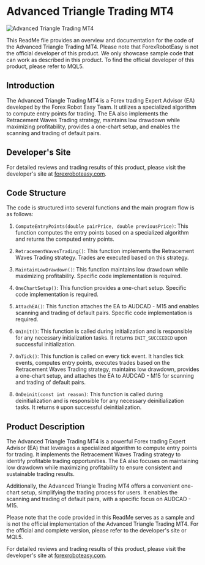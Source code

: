 # Advanced Triangle Trading MT4

![Advanced Triangle Trading MT4](https://forexroboteasy.com/wp-content/uploads/2022/01/advanced-triangle-trading-mt4.jpg)

This ReadMe file provides an overview and documentation for the code of the Advanced Triangle Trading MT4. Please note that ForexRobotEasy is not the official developer of this product. We only showcase sample code that can work as described in this product. To find the official developer of this product, please refer to MQL5.

## Introduction
The Advanced Triangle Trading MT4 is a Forex trading Expert Advisor (EA) developed by the Forex Robot Easy Team. It utilizes a specialized algorithm to compute entry points for trading. The EA also implements the Retracement Waves Trading strategy, maintains low drawdown while maximizing profitability, provides a one-chart setup, and enables the scanning and trading of default pairs.

## Developer's Site
For detailed reviews and trading results of this product, please visit the developer's site at [forexroboteasy.com](https://forexroboteasy.com/forex-robot-review/advanced-triangle-trading-mt4-review-grab-it-at-99/).

## Code Structure
The code is structured into several functions and the main program flow is as follows:

1. `ComputeEntryPoints(double pairPrice, double previousPrice)`: This function computes the entry points based on a specialized algorithm and returns the computed entry points.

2. `RetracementWavesTrading()`: This function implements the Retracement Waves Trading strategy. Trades are executed based on this strategy.

3. `MaintainLowDrawdown()`: This function maintains low drawdown while maximizing profitability. Specific code implementation is required.

4. `OneChartSetup()`: This function provides a one-chart setup. Specific code implementation is required.

5. `AttachEA()`: This function attaches the EA to AUDCAD - M15 and enables scanning and trading of default pairs. Specific code implementation is required.

6. `OnInit()`: This function is called during initialization and is responsible for any necessary initialization tasks. It returns `INIT_SUCCEEDED` upon successful initialization.

7. `OnTick()`: This function is called on every tick event. It handles tick events, computes entry points, executes trades based on the Retracement Waves Trading strategy, maintains low drawdown, provides a one-chart setup, and attaches the EA to AUDCAD - M15 for scanning and trading of default pairs.

8. `OnDeinit(const int reason)`: This function is called during deinitialization and is responsible for any necessary deinitialization tasks. It returns `0` upon successful deinitialization.

## Product Description
The Advanced Triangle Trading MT4 is a powerful Forex trading Expert Advisor (EA) that leverages a specialized algorithm to compute entry points for trading. It implements the Retracement Waves Trading strategy to identify profitable trading opportunities. The EA also focuses on maintaining low drawdown while maximizing profitability to ensure consistent and sustainable trading results.

Additionally, the Advanced Triangle Trading MT4 offers a convenient one-chart setup, simplifying the trading process for users. It enables the scanning and trading of default pairs, with a specific focus on AUDCAD - M15.

Please note that the code provided in this ReadMe serves as a sample and is not the official implementation of the Advanced Triangle Trading MT4. For the official and complete version, please refer to the developer's site or MQL5.

For detailed reviews and trading results of this product, please visit the developer's site at [forexroboteasy.com](https://forexroboteasy.com/forex-robot-review/advanced-triangle-trading-mt4-review-grab-it-at-99/).
